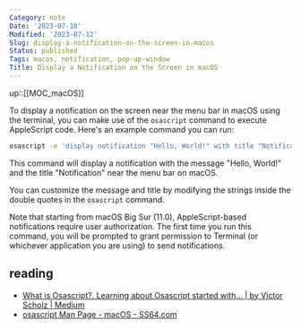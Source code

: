 ```yaml
---
Category: note
Date: '2023-07-10'
Modified: '2023-07-12'
Slug: display-a-notification-on-the-screen-in-macos
Status: published
Tags: macos, notification, pop-up-window
Title: Display a Notification on the Screen in macOS
---
```

up::[[MOC_macOS]]

To display a notification on the screen near the menu bar in macOS using the terminal, you can make use of the `osascript` command to execute AppleScript code. Here's an example command you can run:

```bash
osascript -e 'display notification "Hello, World!" with title "Notification"'
```

This command will display a notification with the message "Hello, World!" and the title "Notification" near the menu bar on macOS.

You can customize the message and title by modifying the strings inside the double quotes in the `osascript` command.

Note that starting from macOS Big Sur (11.0), AppleScript-based notifications require user authorization. The first time you run this command, you will be prompted to grant permission to Terminal (or whichever application you are using) to send notifications.

## reading

- [What is Osascript?. Learning about Osascript started with… | by Victor Scholz | Medium](https://victorscholz.medium.com/what-is-osascript-e48f11b8dec6)
- [osascript Man Page - macOS - SS64.com](https://ss64.com/osx/osascript.html)
